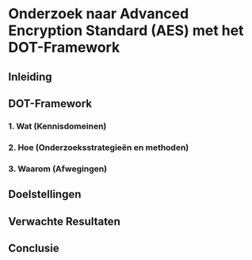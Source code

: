 # Onderzoek naar Advanced Encryption Standard (AES) met het DOT-Framework

## Inleiding

## DOT-Framework

### 1. Wat (Kennisdomeinen)

### 2. Hoe (Onderzoeksstrategieën en methoden)

### 3. Waarom (Afwegingen)

## Doelstellingen

## Verwachte Resultaten

## Conclusie
